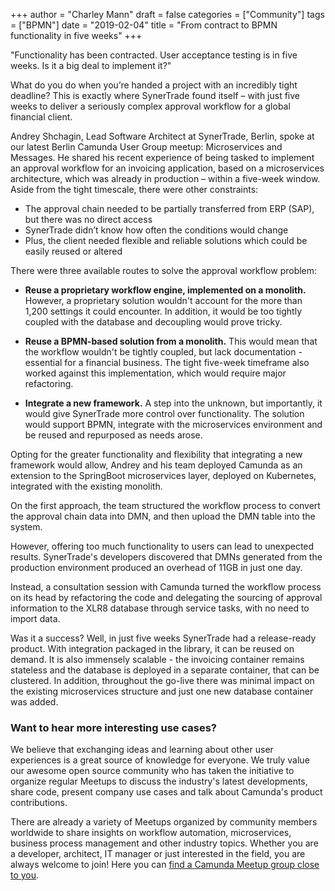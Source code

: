 +++
author = "Charley Mann"
draft = false
categories = ["Community"]
tags = ["BPMN"]
date = "2019-02-04"
title = "From contract to BPMN functionality in five weeks"
+++

"Functionality has been contracted. User acceptance testing is in five weeks. Is it a big deal to implement it?"

What do you do when you’re handed a project with an incredibly tight deadline? This is exactly where SynerTrade found itself – with just five weeks to deliver a seriously complex approval workflow for a global financial client.

<!--more-->

Andrey Shchagin, Lead Software Architect at SynerTrade, Berlin, spoke at our latest Berlin Camunda User Group meetup: Microservices and Messages. He shared his recent experience of being tasked to implement an approval workflow for an invoicing application, based on a microservices architecture, which was already in production – within a five-week window. Aside from the tight timescale, there were other constraints:

* The approval chain needed to be partially transferred from ERP (SAP), but there was no direct access
* SynerTrade didn’t know how often the conditions would change
* Plus, the client needed flexible and reliable solutions which could be easily reused or altered

There were three available routes to solve the approval workflow problem:

* **Reuse a proprietary workflow engine, implemented on a monolith.** However, a proprietary solution wouldn't account for the more than 1,200 settings it could encounter. In addition, it would be too tightly coupled with the database and decoupling would prove tricky.

* **Reuse a BPMN-based solution from a monolith.** This would mean that the workflow wouldn't be tightly coupled, but lack documentation - essential for a financial business. The tight five-week timeframe also worked against this implementation, which would require major refactoring.

* **Integrate a new framework.** A step into the unknown, but importantly, it would give SynerTrade more control over functionality. The solution would support BPMN, integrate with the microservices environment and be reused and repurposed as needs arose.

Opting for the greater functionality and flexibility that integrating a new framework would allow, Andrey and his team deployed Camunda as an extension to the SpringBoot microservices layer, deployed on Kubernetes, integrated with  the existing monolith.

On the first approach, the team structured the workflow process to convert the approval chain data into DMN, and then upload the DMN table into the system.

However, offering too much functionality to users can lead to unexpected results. SynerTrade's developers discovered that DMNs generated from the production environment produced an overhead of 11GB in just one day.

Instead, a consultation session with Camunda turned the workflow process on its head by refactoring the code and delegating the sourcing of approval information to the XLR8 database through service tasks, with no need to import data.

Was it a success? Well, in just five weeks SynerTrade had a release-ready product. With integration packaged in the library, it can be reused on demand. It is also immensely scalable - the invoicing container remains stateless and the database is deployed in a separate container, that can be clustered. In addition, throughout the go-live there was minimal impact on the existing microservices structure and just one new database container was added.  

### Want to hear more interesting use cases?
We believe that exchanging ideas and learning about other user experiences is a great source of knowledge for everyone. We truly value our awesome open source community who has taken the initiative to organize regular Meetups to discuss the industry's latest developments, share code, present company use cases and talk about Camunda's product contributions.

There are already a variety of Meetups organized by community members worldwide to share insights on workflow automation, microservices, business process management and other industry topics. Whether you are a developer, architect, IT manager or just interested in the field, you are always welcome to join! Here you can [find a Camunda Meetup group close to you](https://www.meetup.com/topics/camunda/).  
